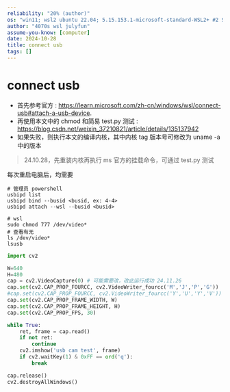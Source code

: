 ```yaml
---
reliability: "20% (author)"
os: "win11; wsl2 ubuntu 22.04; 5.15.153.1-microsoft-standard-WSL2+ #2 SMP Sun Oct 27 22:02:06 CST 2024 x86_64 x86_64 x86_64 GNU/Linux"
author: "4070s wsl julyfun"
assume-you-know: [computer]
date: 2024-10-28
title: connect usb
tags: []
---
```


# connect usb

- 首先参考官方 : https://learn.microsoft.com/zh-cn/windows/wsl/connect-usb#attach-a-usb-device.
- 再使用本文中的 chmod 和简易 test.py 测试 : https://blog.csdn.net/weixin_37210821/article/details/135137942
- 如果失败，则执行本文的编译内核，其中内核 tag 版本号可修改为 uname -a 中的版本

> 24.10.28，先重装内核再执行 ms 官方的挂载命令，可通过 test.py 测试

每次重启电脑后，均需要

```
# 管理员 powershell
usbipd list
usbipd bind --busid <busid, ex: 4-4>
usbipd attach --wsl --busid <busid>

# wsl
sudo chmod 777 /dev/video*
# 查看有无
ls /dev/video*
lsusb
```

```py
import cv2

W=640
H=480
cap = cv2.VideoCapture(0) # 可能需要改，改此运行成功 24.11.26
cap.set(cv2.CAP_PROP_FOURCC, cv2.VideoWriter_fourcc('M','J','P','G'))
#cap.set(cv2.CAP_PROP_FOURCC, cv2.VideoWriter_fourcc('Y','U','Y','V'))
cap.set(cv2.CAP_PROP_FRAME_WIDTH, W)
cap.set(cv2.CAP_PROP_FRAME_HEIGHT, H)
cap.set(cv2.CAP_PROP_FPS, 30)

while True:
    ret, frame = cap.read()
    if not ret:
        continue
    cv2.imshow('usb cam test', frame)
    if cv2.waitKey(1) & 0xFF == ord('q'):
        break

cap.release()
cv2.destroyAllWindows()
```

